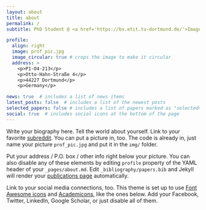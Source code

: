 ```yaml
---
layout: about
title: about
permalink: /
subtitle: PhD Student @ <a href='https://bv.etit.tu-dortmund.de/'>Image Analysis Group</a>

profile:
  align: right
  image: prof_pic.jpg
  image_circular: true # crops the image to make it circular
  address: >
    <p>P1-O4-213</p>
    <p>Otto-Hahn-Straße 4</p>
    <p>44227 Dortmund</p>
    <p>Germany</p>

news: true  # includes a list of news items
latest_posts: false  # includes a list of the newest posts
selected_papers: false # includes a list of papers marked as "selected={true}"
social: true  # includes social icons at the bottom of the page
---
```


Write your biography here. Tell the world about yourself. Link to your favorite [subreddit](http://reddit.com). You can put a picture in, too. The code is already in, just name your picture `prof_pic.jpg` and put it in the `img/` folder.

Put your address / P.O. box / other info right below your picture. You can also disable any of these elements by editing `profile` property of the YAML header of your `_pages/about.md`. Edit `_bibliography/papers.bib` and Jekyll will render your [publications page](/al-folio/publications/) automatically.

Link to your social media connections, too. This theme is set up to use [Font Awesome icons](http://fortawesome.github.io/Font-Awesome/) and [Academicons](https://jpswalsh.github.io/academicons/), like the ones below. Add your Facebook, Twitter, LinkedIn, Google Scholar, or just disable all of them.
